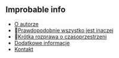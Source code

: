 ## Improbable info

- [O autorze](autor)
- :blue_book:[Prawdopodobnie wszystko jest inaczej](prawdopodobnie)
- :blue_book:[Krótka rozprawa o czasoprzestrzeni](czasoprzestrzen)
- [Dodatkowe informacje](dodatki)
- [Kontakt](kontakt)
